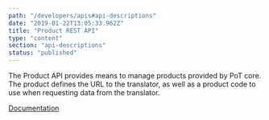 ```yaml
---
path: "/developers/apis#api-descriptions"
date: "2019-01-22T13:05:33.962Z"
title: "Product REST API"
type: "content"
section: "api-descriptions"
status: "published"
---
```

The Product API provides means to manage products provided by PoT core. The product defines the URL to the translator, as well as a product code to use when requesting data from the translator.

[Documentation](https://docs.oftrust.net/#productapi)